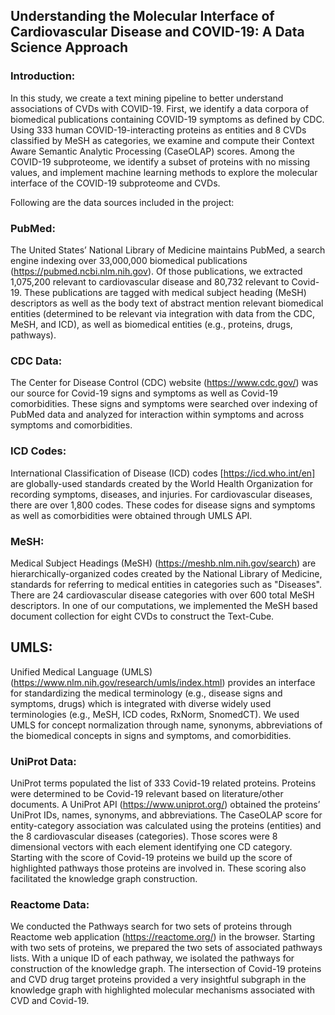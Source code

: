 ## Understanding the Molecular Interface of Cardiovascular Disease and COVID-19: A Data Science Approach

### Introduction: 

In this study, we create a text mining pipeline to better understand associations of CVDs with COVID-19. First, we identify a data corpora of biomedical publications containing COVID-19 symptoms as defined by CDC. Using 333 human COVID-19-interacting proteins as entities and 8 CVDs classified by MeSH as categories, we examine and compute their Context Aware Semantic Analytic Processing (CaseOLAP) scores. Among the COVID-19 subproteome, we identify a subset of proteins with no missing values, and implement machine learning methods to explore the molecular interface of the COVID-19 subproteome and CVDs. 

Following are the data sources included in the project:

### PubMed: 
The United States’ National Library of Medicine maintains PubMed, a search engine indexing over 33,000,000 biomedical publications (https://pubmed.ncbi.nlm.nih.gov). Of those publications, we extracted 1,075,200 relevant to cardiovascular disease and  80,732 relevant to Covid-19.  These publications are tagged with medical subject heading (MeSH) descriptors as well as the body text of abstract mention relevant biomedical entities (determined to be relevant via integration with data from the CDC, MeSH, and ICD), as well as biomedical entities (e.g., proteins, drugs, pathways). 
 
### CDC Data:
The Center for Disease Control (CDC) website (https://www.cdc.gov/) was our source for Covid-19 signs and symptoms as well as Covid-19 comorbidities. These signs and symptoms were searched over indexing of  PubMed data and analyzed for interaction within symptoms and across symptoms and comorbidities.

### ICD Codes: 
International Classification of Disease (ICD) codes [https://icd.who.int/en] are globally-used standards created by the World Health Organization for recording symptoms, diseases, and injuries. For cardiovascular diseases, there are over 1,800 codes. These codes for disease signs and symptoms as well as comorbidities were obtained through UMLS API. 

### MeSH: 
Medical Subject Headings (MeSH) (https://meshb.nlm.nih.gov/search) are hierarchically-organized codes created by the National Library of Medicine,  standards for referring to medical entities in categories such as "Diseases". There are 24 cardiovascular disease categories with over 600 total MeSH descriptors. In one of our computations, we implemented the MeSH based document collection for eight CVDs to construct the Text-Cube. 
		

## UMLS: 
Unified Medical Language (UMLS) (https://www.nlm.nih.gov/research/umls/index.html) provides an interface for standardizing the medical terminology (e.g., disease signs and symptoms, drugs) which is integrated with diverse widely used terminologies (e.g., MeSH, ICD codes, RxNorm, SnomedCT). We used UMLS for concept normalization through name, synonyms, abbreviations of the biomedical concepts in signs and symptoms, and comorbidities.


### UniProt Data:
UniProt terms populated the list of 333 Covid-19 related proteins. Proteins were determined to be Covid-19 relevant based on literature/other documents. A UniProt API (https://www.uniprot.org/) obtained the proteins’ UniProt IDs, names, synonyms, and abbreviations. The CaseOLAP score for entity-category association was calculated using the proteins (entities) and the 8 cardiovascular diseases (categories). Those scores were 8 dimensional vectors with each element identifying one CD category.  Starting with the score of Covid-19 proteins we build up the score of highlighted pathways those proteins are involved in.  These scoring also facilitated the knowledge graph construction. 

 
### Reactome Data: 
We conducted the Pathways search for two sets of proteins through Reactome web application (https://reactome.org/) in the browser. Starting with two sets of proteins, we prepared the two sets of associated pathways lists. With a unique ID of each pathway, we isolated the pathways for construction of the knowledge graph. The intersection of Covid-19 proteins and CVD drug target proteins provided a very insightful subgraph in the knowledge graph with highlighted molecular mechanisms associated with CVD and Covid-19.



